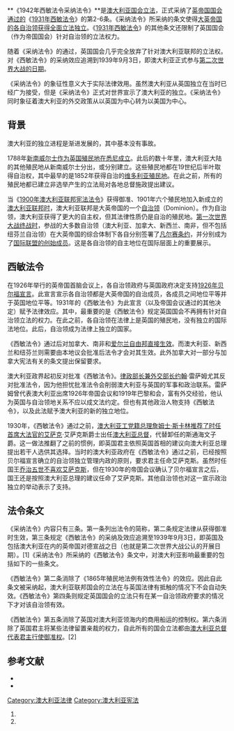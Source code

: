 **《1942年西敏法令采纳法令》**是[澳大利亚国会立法](https://zh.wikipedia.org/wiki/澳大利亚国会 "wikilink")，正式采纳了[英帝国国会通过的](https://zh.wikipedia.org/wiki/英国国会 "wikilink")《[1931年西敏法令](../Page/1931年西敏法令.md "wikilink")》的第2-6条。《采纳法令》所采纳的条文使得[大英帝国的各](../Page/大英帝国.md "wikilink")[自治领获得全面立法独立](https://zh.wikipedia.org/wiki/自治领 "wikilink")。《[1931年西敏法令](../Page/1931年西敏法令.md "wikilink")》的其他条文还限制了英国国会（作为帝国国会）针对自治领的立法权力。

随着《采纳法令》的通过，英国国会几乎完全放弃了针对澳大利亚联邦的立法权。对《西敏法令》的采纳效应追溯到1939年9月3日，即澳大利亚正式参与[第二次世界大战的日期](../Page/第二次世界大战.md "wikilink")。

《采纳法令》的象征性意义大于实际法律效用。虽然澳大利亚从英国独立在当时已经广为接受，但是《采纳法令》正式对世界宣示了澳大利亚的独立。《采纳法令》同时象征着澳大利亚的外交政策从以英国为中心转为以美国为中心。

## 背景

澳大利亚的独立进程是渐进发展的，其中基本没有事故。

1788年[新南威尔士作为英国殖民地在悉尼成立](https://zh.wikipedia.org/wiki/新南威尔士 "wikilink")。此后的数十年里，澳大利亚大陆的其他殖民地从新南威尔士分出，或分别建立。这些殖民地都在19世纪后半叶取得自治权，其中最早的是1852年获得自治的[维多利亚殖民地](https://zh.wikipedia.org/wiki/维多利亚州 "wikilink")。在此之前，所有的殖民地都已建立非选举产生的立法局对各地总督施政提出建议。

当《[1900年澳大利亚联邦宪法法令](https://zh.wikipedia.org/wiki/澳大利亚宪法 "wikilink")》获得御准、1901年六个殖民地加入新成立的[澳大利亚联邦时](https://zh.wikipedia.org/wiki/澳大利亚联邦 "wikilink")，澳大利亚联邦是大英帝国的一个[自治领](https://zh.wikipedia.org/wiki/自治领 "wikilink")（Dominion）。作为自治领，澳大利亚获得了更大的自主权，但其法律性质仍是自治的殖民地。[第一次世界大战终战时](../Page/第一次世界大战.md "wikilink")，参战的大多数自治领（澳大利亚、加拿大、新西兰、南非，但不包括纽芬兰自治领）在大英帝国的综合体制下各自分别签署了[凡尔赛条约](../Page/凡尔赛条约.md "wikilink")，并分别成为了[国际联盟的创始成员](https://zh.wikipedia.org/wiki/国际联盟 "wikilink")。这是各自治领的自主地位在国际层面上的重要展示。

## 西敏法令

在1926年举行的英帝国首脑会议上，各自治领政府与英国政府决定支持[1926年贝尔福宣言](https://zh.wikipedia.org/wiki/1926年贝尔福宣言 "wikilink")。此宣言宣示各自治领都是大英帝国的自治成员，各成员之间地位平等并于英国地位平等。1931年的《西敏法令》为此宣言（以及帝国会议通过的其他决定）赋予法律效应。其中，最重要的是《西敏法令》规定英国国会不再拥有针对自治领立法的权力。在此之前，各自治领在法律上是英国的殖民地，没有独立的国际法地位。此后，自治领成为法律上独立的国家。

《西敏法令》通过后对加拿大、南非和[爱尔兰自由邦直接生效](../Page/爱尔兰自由邦.md "wikilink")。而澳大利亚、新西兰和纽芬兰则需要由本地议会批准后法令才会对其生效。此外加拿大对一部分与加拿大宪法有关的条文提出保留要求。

澳大利亚政界起初反对批准《西敏法令》。[律政部长兼](https://zh.wikipedia.org/wiki/澳大利亚律政部长 "wikilink")[外交部长约翰](https://zh.wikipedia.org/wiki/澳大利亚外交部长 "wikilink")·雷萨姆尤其反对批准法令，因为他担忧批准法令会削弱澳大利亚与英国的军事和政治联系。雷萨姆曾代表澳大利亚出席1926年帝国会议和1919年巴黎和会，富有外交经验，他认为英国与自治领地关系不应以成文法约定。但也有其他政治人物支持《西敏法令》，以及此法赋予澳大利亚的新的独立地位。

1930年，《西敏法令》通过之前，[澳大利亚工党籍总理](../Page/澳大利亚工党.md "wikilink")[詹姆士·斯卡林推荐了时任首席大法官的艾萨克](https://zh.wikipedia.org/wiki/詹姆士·斯卡林 "wikilink")·艾萨克斯爵士出任[澳大利亚总督](../Page/澳大利亚总督.md "wikilink")，代替卸任的斯通海文子爵。这一做法推翻了之前的惯例，即英国君主依照英国首相的建议向澳大利亚总理提出若干人选供其选择。当时的澳大利亚政府在《西敏法令》通过之前，已经按照贝尔福宣言确立的自治领独立管理内政的原则，要求君主任命艾萨克斯。虽然时任国王[乔治五世不喜欢艾萨克斯](../Page/乔治五世.md "wikilink")，但在1930年的帝国会议确认了贝尔福宣言之后，国王还是按照澳大利亚总理的建议任命了艾萨克斯。其他自治领也对这一宣示政治独立的举动表示了支持。

## 法令条文

《采纳法令》内容只有三条。第一条列出法令的简称，第二条规定法律从获得御准时生效，第三条规定《西敏法令》的采纳及效应追溯至1939年9月3日，即英国及包括澳大利亚在内的英帝国对德宣战之日（也就是第二次世界大战公认的开展日期）。\[1\]《采纳法令》所采纳的《西敏法令》条文中，对澳大利亚影响最重要的包括如下的一些条文。

《西敏法令》第二条消除了《1865年殖民地法例有效性法令》的效应。因此自此条文被采纳起，澳大利亚联邦国会的立法在与英国法律有抵触的情况下不会自动失效。《西敏法令》第四条则规定英国国会的立法只有在某一自治领政府要求的情况下才对该自治领有效。

《西敏法令》第五条消除了英国对澳大利亚领海内的商用船运的控制权。第六条消除了英国君主将某些法律留置亲裁的权力，自此所有的国会立法都由[澳大利亚总督代表君主行使御准权](../Page/澳大利亚总督.md "wikilink")。\[2\]

## 参考文献

  -
  -
[Category:澳大利亚法律](https://zh.wikipedia.org/wiki/Category:澳大利亚法律 "wikilink")
[Category:澳大利亚宪法](https://zh.wikipedia.org/wiki/Category:澳大利亚宪法 "wikilink")

1.
2.